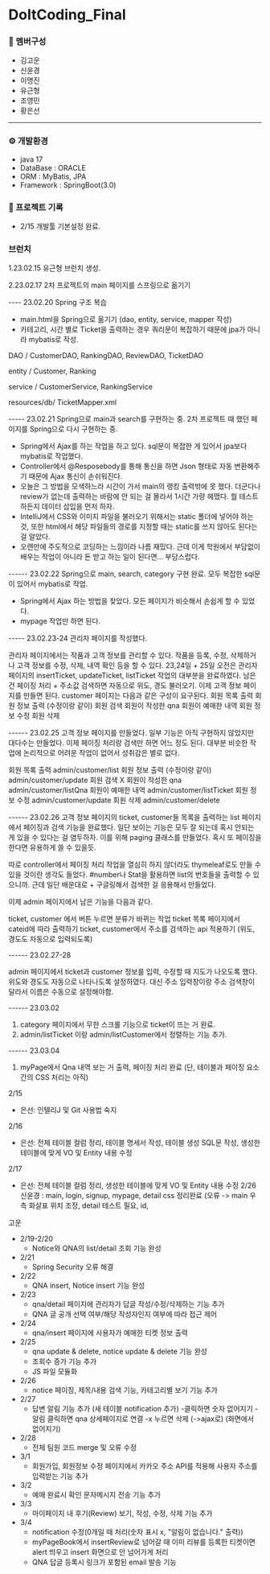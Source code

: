 # DoItCoding_Final

### 👥 멤버구성
 - 김고운
 - 신윤경
 - 이명진
 - 유근형
 - 조영민
 - 황은선
<hr>

### ⚙️ 개발환경
 - java 17
 - DataBase : ORACLE
 - ORM : MyBatis, JPA
 - Framework : SpringBoot(3.0)

### 📝 프로젝트 기록
- 2/15 개발툴 기본설정 완료.

### 브런치
1.23.02.15 
유근형 브런치 생성.


2.23.02.17
2차 프로젝트의 main 페이지를 스프링으로 옮기기


---- 23.02.20
Spring 구조 복습

- main.html을 Spring으로 옮기기 (dao, entity, service, mapper 작성)
- 카테고리, 시간 별로 Ticket을 출력하는 경우 쿼리문이 복잡하기 때문에 jpa가 아니라 mybatis로 작성.

DAO / CustomerDAO, RankingDAO, ReviewDAO, TicketDAO

entity / Customer, Ranking

service / CustomerService, RankingService

resources/db/ TicketMapper.xml

----- 23.02.21
Spring으로 main과 search를 구현하는 중. 2차 프로젝트 때 했던 페이지를 Spring으로 다시 구현하는 중.

- Spring에서 Ajax를 하는 작업을 하고 있다. sql문이 복잡한 게 있어서 jpa보다 mybatis로 작업했다.
- Controller에서 @Resposebody를 통해 통신을 하면 Json 형태로 자동 변환해주기 때문에 Ajax 통신이 손쉬워진다.
- 오늘은 그 방법을 모색하느라 시간이 가서 main의 랭킹 출력밖에 못 했다. 더군다나 review가 없는데 출력하는 바람에 안 되는 걸 몰라서 1시간 가량 헤맸다. 뭘 테스트하든지 데이터 삽입을 먼저 하자.
- IntelliJ에서 CSS와 이미지 파일을 불러오기 위해서는 static 폴더에 넣어야 하는 것, 또한 html에서 해당 파일들의 경로를 지정할 때는 static를 쓰지 않아도 된다는 걸 알았다.
- 오랜만에 주도적으로 코딩하는 느낌이라 나름 재밌다. 근데 이게 학원에서 부담없이 배우는 작업이 아니라 돈 받고 하는 일이 된다면... 부담스럽다.



------ 23.02.22
Spring으로 main, search, category 구현 완료. 모두 복잡한 sql문이 있어서 mybatis로 작업.
- Spring에서 Ajax 하는 방법을 찾았다. 모든 페이지가 비슷해서 손쉽게 할 수 있었다.
- mypage 작업만 하면 된다.

----- 23.02.23-24 관리자 페이지를 작성했다.

관리자 페이지에서는 작품과 고객 정보를 관리할 수 있다. 작품을 등록, 수정, 삭제하거나 고객 정보를 수정, 삭제, 내역 확인 등을 할 수 있다.
23,24일 + 25일 오전은 관리자 페이지의 insertTicket, updateTicket, listTicket 작업의 대부분을 완료하였다. 남은 건 페이징 처리 + 주소값 검색하면 자동으로 위도, 경도 불러오기.
이제 고객 정보 페이지를 만들면 된다. customer 페이지는 다음과 같은 구성이 요구된다.
회원 목록 출력
회원 정보 출력 (수정이랑 같이)
회원 검색
회원이 작성한 qna
회원이 예매한 내역
회원 정보 수정
회원 삭제

------ 23.02.25 고객 정보 페이지를 만들었다. 일부 기능은 아직 구현하지 않았지만 대다수는 만들었다. 이제 페이징 처리랑 검색만 하면 어느 정도 된다. 대부분 비슷한 작업에 논리적으로 어려운 작업이 없어서 성취감은 별로 없다.

회원 목록 출력 admin/customer/list
회원 정보 출력 (수정이랑 같이) admin/customer/update
회원 검색 X
회원이 작성한 qna admin/customer/listQna
회원이 예매한 내역 admin/customer/listTicket
회원 정보 수정 admin/customer/update
회원 삭제 admin/customer/delete

------ 23.02.26 고객 정보 페이지의 ticket, customer들 목록을 출력하는 list 페이지에서 페이징과 검색 기능을 완료했다. 일단 보이는 기능은 모두 잘 되는데 혹시 안되는 게 있을 수 있다는 걸 염두하자. 이를 위해 paging 클래스를 만들었다. 혹시 또 페이징을 한다면 유용하게 쓸 수 있을듯.

따로 controller에서 페이징 처리 작업을 열심히 하지 않더라도 thymeleaf로도 만들 수 있을 것이란 생각도 들었다. #number나 Stat을 활용하면 list의 번호들을 출력할 수 있으니까. 근데 일단 배운대로 + 구글링해서 검색한 걸 응용해서 만들었다.

이제 admin 페이지에서 남은 기능을 다음과 같다.

ticket, customer 에서 버튼 누르면 분류가 바뀌는 작업
ticket 목록 페이지에서 cateid에 따라 출력하기
ticket, customer에서 주소를 검색하는 api 적용하기 (위도, 경도도 자동으로 입력되도록)

------ 23.02.27-28

admin 페이지에서 ticket과 customer 정보를 입력, 수정할 때 지도가 나오도록 했다.
위도와 경도도 자동으로 나타나도록 설정하였다.
대신 주소 입력창이랑 주소 검색창이 달라서 이름은 수동으로 설정해야함.

------ 23.03.02

1. category 페이지에서 무한 스크롤 기능으로 ticket이 뜨는 거 완료.
2. admin/listTicket 이랑 admin/listCustomer에서 정렬하는 기능 추가.

------ 23.03.04
1. myPage에서 Qna 내역 보는 거 출력, 페이징 처리 완료 (단, 테이블과 페이징 요소 간의 CSS 처리는 아직)



2/15
- 은선: 인텔리J 및 Git 사용법 숙지

2/16
- 은선: 전체 테이블 컬럼 정리, 테이블 명세서 작성, 테이블 생성 SQL문 작성, 생성한 테이블에 맞게 VO 및 Entity 내용 수정

2/17
- 은선: 전체 테이블 컬럼 정리, 생성한 테이블에 맞게 VO 및 Entity 내용 수정
  2/26
  신윤경 : main, login, signup, mypage, detail css 정리완료
  (오류 -> main 우측 화살표 위치 조정, detail 테스트 필요, id,





고운
- 2/19-2/20
  - Notice와 QNA의 list/detail 조회 기능 완성
- 2/21 
  - Spring Security 오류 해결
- 2/22 
  - QNA insert, Notice insert 기능 완성
- 2/23 
  - qna/detail 페이지에 관리자가 답글 작성/수정/삭제하는 기능 추가
  - QNA 글 공개 선택 여부/해당 작성자인지 여부에 따라 접근 제어
- 2/24 
  - qna/insert 페이지에 사용자가 예매한 티켓 정보 출력
- 2/25 
  - qna update & delete, notice update & delete 기능 완성
  - 조회수 증가 기능 추가
  - JS 파일 모듈화
- 2/26 
  - notice 페이징, 제목/내용 검색 기능, 카테고리별 보기 기능 추가
- 2/27 
  - 답변 알림 기능 추가 (새 테이블 notification 추가)
    -클릭하면 숫자 없어지기
    -알림 클릭하면 qna 상세페이지로 연결
    -x 누르면 삭제 (->ajax로) (화면에서 없어지기)
- 2/28
  - 전체 팀원 코드 merge 및 오류 수정
- 3/1
  - 회원가입, 회원정보 수정 페이지에서 카카오 주소 API를 적용해 사용자 주소를 입력받는 기능 추가
- 3/2
  - 예매 완료시 확인 문자메시지 전송 기능 추가
- 3/3
  - 마이페이지 내 후기(Review) 보기, 작성, 수정, 삭제 기능 추가
- 3/4
  - notification 수정(0개일 때 처리(숫자 표시 x, "알림이 없습니다." 출력))
  - myPageBook에서 insertReview로 넘어갈 때 이미 리뷰를 등록한 티켓이면 alert 띄우고 insert 화면으로 안 넘어가게 처리
  - QNA 답글 등록시 링크가 포함된 email 발송 기능